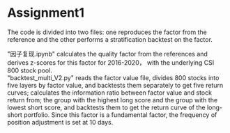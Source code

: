 # Assignment1

The code is divided into two files: one reproduces the factor from the reference and the other performs a stratification backtest on the factor.  

"因子复现.ipynb" calculates the quality factor from the references and derives z-scores for this factor for 2016-2020， with the underlying CSI 800 stock pool.  
"backtest_multi_V2.py" reads the factor value file, divides 800 stocks into five layers by factor value, and backtests them separately to get five return curves; calculates the information ratio between factor value and stock return from; the group with the highest long score and the group with the lowest short score, and backtests them to get the return curve of the long-short portfolio. Since this factor is a fundamental factor, the frequency of position adjustment is set at 10 days.
